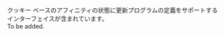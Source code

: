 <Namespace Name="Microsoft.Azure.Management.Network.Fluent.HasCookieBasedAffinity.UpdateDefinition">
  <Docs>
    <summary>クッキー ベースのアフィニティの状態に更新プログラムの定義をサポートするインターフェイスが含まれています。</summary> 
    <remarks>To be added.</remarks>
  </Docs>
</Namespace>
